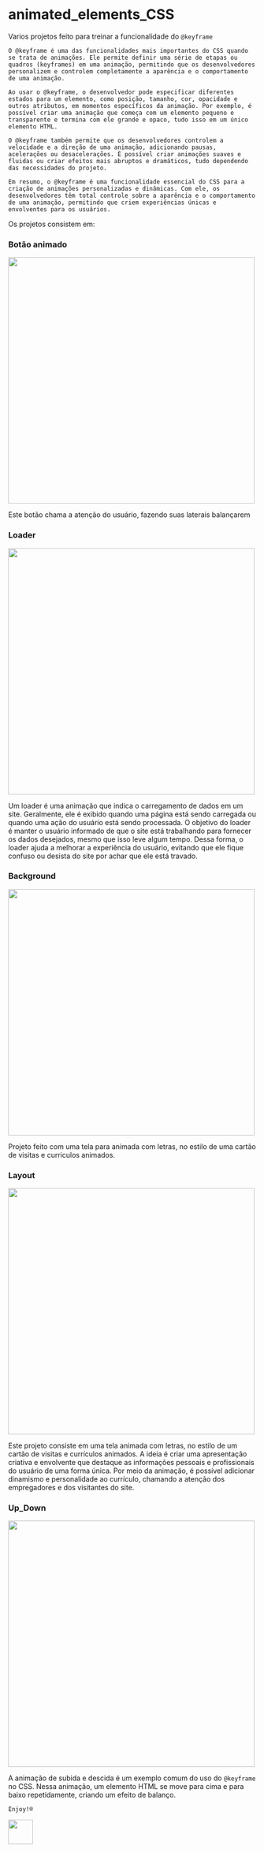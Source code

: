 # animated_elements_CSS

Varios projetos feito para treinar a funcionalidade do ```@keyframe``` 

```
O @keyframe é uma das funcionalidades mais importantes do CSS quando se trata de animações. Ele permite definir uma série de etapas ou quadros (keyframes) em uma animação, permitindo que os desenvolvedores personalizem e controlem completamente a aparência e o comportamento de uma animação.

Ao usar o @keyframe, o desenvolvedor pode especificar diferentes estados para um elemento, como posição, tamanho, cor, opacidade e outros atributos, em momentos específicos da animação. Por exemplo, é possível criar uma animação que começa com um elemento pequeno e transparente e termina com ele grande e opaco, tudo isso em um único elemento HTML.

O @keyframe também permite que os desenvolvedores controlem a velocidade e a direção de uma animação, adicionando pausas, acelerações ou desacelerações. É possível criar animações suaves e fluidas ou criar efeitos mais abruptos e dramáticos, tudo dependendo das necessidades do projeto.

Em resumo, o @keyframe é uma funcionalidade essencial do CSS para a criação de animações personalizadas e dinâmicas. Com ele, os desenvolvedores têm total controle sobre a aparência e o comportamento de uma animação, permitindo que criem experiências únicas e envolventes para os usuários.
```

Os projetos consistem em:

### Botão animado

<img src="https://user-images.githubusercontent.com/6175226/225175413-f4ec1063-6c8f-40c0-a14e-b4386eb301b4.png" width="500">

Este botão chama a atenção do usuário, fazendo suas laterais balançarem


### Loader


<img src="https://user-images.githubusercontent.com/6175226/225176107-504e5c23-fb98-4797-8e65-8a31c7a9e89a.png" width="500">

Um loader é uma animação que indica o carregamento de dados em um site. Geralmente, ele é exibido quando uma página está sendo carregada ou quando uma ação do usuário está sendo processada. O objetivo do loader é manter o usuário informado de que o site está trabalhando para fornecer os dados desejados, mesmo que isso leve algum tempo. Dessa forma, o loader ajuda a melhorar a experiência do usuário, evitando que ele fique confuso ou desista do site por achar que ele está travado.


### Background

<img src="https://user-images.githubusercontent.com/6175226/225177105-caace7ae-1a93-4dd5-b104-944fba974727.png" width="500">

Projeto feito com uma tela para animada com letras, no estilo de uma cartão de visitas e curriculos animados.


### Layout

<img src="https://user-images.githubusercontent.com/6175226/225177835-14f45cc0-4092-4ecc-b71c-7e00b69fda7f.png" width="500">

Este projeto consiste em uma tela animada com letras, no estilo de um cartão de visitas e currículos animados. A ideia é criar uma apresentação criativa e envolvente que destaque as informações pessoais e profissionais do usuário de uma forma única. Por meio da animação, é possível adicionar dinamismo e personalidade ao currículo, chamando a atenção dos empregadores e dos visitantes do site.


### Up_Down

<img src="https://user-images.githubusercontent.com/6175226/225177886-53592753-8035-4864-a781-713e8b3ea5fc.png" width="500">

A animação de subida e descida é um exemplo comum do uso do ```@keyframe``` no CSS. Nessa animação, um elemento HTML se move para cima e para baixo repetidamente, criando um efeito de balanço.

``` Enjoy!®️ ```

<img src="https://octodex.github.com/images/nyantocat.gif" width="50">
